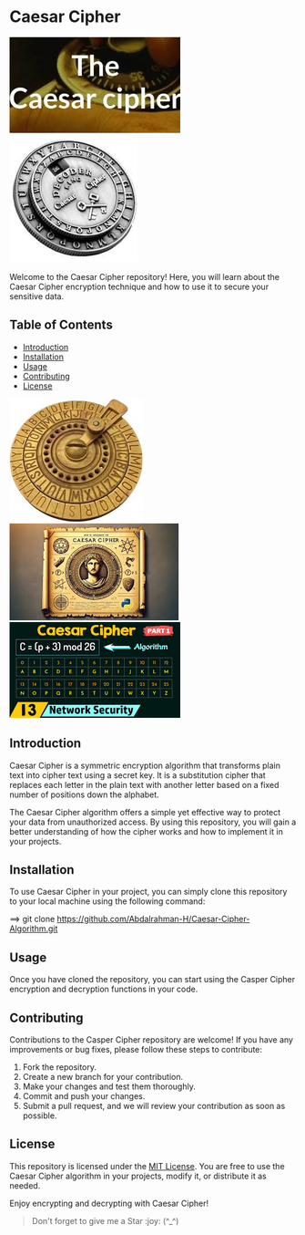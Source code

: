 # Caesar Cipher

![Caesar Cipher](/images/image%20head.jpeg)
![Caesar Cipher](/images/Untitled.jpeg)



Welcome to the Caesar Cipher repository! Here, you will learn about the Caesar Cipher encryption technique and how to use it to secure your sensitive data.

## Table of Contents
- [Introduction](#introduction)
- [Installation](#installation)
- [Usage](#usage)
- [Contributing](#contributing)
- [License](#license)

![Caesar Cipher](/images/images.jpeg)
![Caesar Cipher](/images/image.jpeg)
![Caesar Cipher](/images/Untitled.png)

## Introduction
Caesar Cipher is a symmetric encryption algorithm that transforms plain text into cipher text using a secret key. It is a substitution cipher that replaces each letter in the plain text with another letter based on a fixed number of positions down the alphabet.

The Caesar Cipher algorithm offers a simple yet effective way to protect your data from unauthorized access. By using this repository, you will gain a better understanding of how the cipher works and how to implement it in your projects.

## Installation
To use Caesar Cipher in your project, you can simply clone this repository to your local machine using the following command: 

==> git clone https://github.com/Abdalrahman-H/Caesar-Cipher-Algorithm.git

## Usage
Once you have cloned the repository, you can start using the Casper Cipher encryption and decryption functions in your code.

## Contributing
Contributions to the Casper Cipher repository are welcome! If you have any improvements or bug fixes, please follow these steps to contribute:

1. Fork the repository.
2. Create a new branch for your contribution.
3. Make your changes and test them thoroughly.
4. Commit and push your changes.
5. Submit a pull request, and we will review your contribution as soon as possible.

## License
This repository is licensed under the [MIT License](LICENSE). You are free to use the Caesar Cipher algorithm in your projects, modify it, or distribute it as needed.

Enjoy encrypting and decrypting with Caesar Cipher!

>  <p color="green">Don't forget to give me a Star :joy: (^_^)</p>
